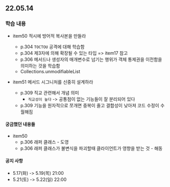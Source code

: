 ## 22.05.14 

### 학습 내용 
 - item50 적시에 방어적 복사본을 만들라
   - p.304 `TOCTOU` 공격에 대해 학습함
   - p.304 제3자에 의해 확장될 수 있는 타입 => item17 참고
   - p.306 메서드나 생성자의 매개변수로 넘기는 행위가 객체 통제권을 이전함을 의미하는 것을 학습함
   - Collections.unmodifiableList
   
 - item51 메서드 시그니처를 신중히 설계하라
   - p.309 직교 관련해서 개념 의미 
     - `직교성이 높다` ->  공통점이 없는 기능들이 잘 분리되어 있다 
   - p.309 기능을 원자적으로 쪼개면 중복이 줄고 결합성이 낮아져 코드 수정이 수월해짐
   
#### 궁금했던 내용들
   - item50 
      - p.306 래퍼 클래스 - 도영
      - p.306 래퍼 클래스가 불변식을 파괴할때 클라이언트가 영향을 받는 것 - 해동
      
#### 공지 사항
 - 5.17(화) -> 5.19(목) 21:00 
 - 5.21(토) -> 5.22(일) 22:00